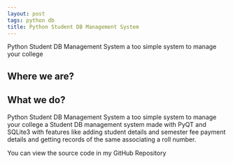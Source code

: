 ```yaml
---
layout: post
tags: python db
title: Python Student DB Management System
---
```


Python Student DB Management System a too simple system to manage your college

## Where we are?

## What we do?


Python Student DB Management System a too simple system to manage your college
a Student DB management system made with PyQT and SQLite3 with features like 
adding student details and semester fee payment details and getting records of the 
same associating a roll number. 

You can view the source code in my GitHub Repository
